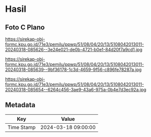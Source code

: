 # Hasil

## Foto C Plano

https://sirekap-obj-formc.kpu.go.id/71e3/pemilu/ppwp/51/08/04/20/13/5108042013011-20240318-085626--3e24e021-de0b-4721-b0e1-84d20f7a9cd1.jpg

https://sirekap-obj-formc.kpu.go.id/71e3/pemilu/ppwp/51/08/04/20/13/5108042013011-20240318-085639--9bf36178-1c3d-4659-9f56-c896fe78287a.jpg

https://sirekap-obj-formc.kpu.go.id/71e3/pemilu/ppwp/51/08/04/20/13/5108042013011-20240318-085654--6264c456-3ae9-43a6-975a-0b4e7d3ec92a.jpg


## Metadata

| Key        | Value               |
| ---------- | ------------------- |
| Time Stamp | 2024-03-18 09:00:00 |



